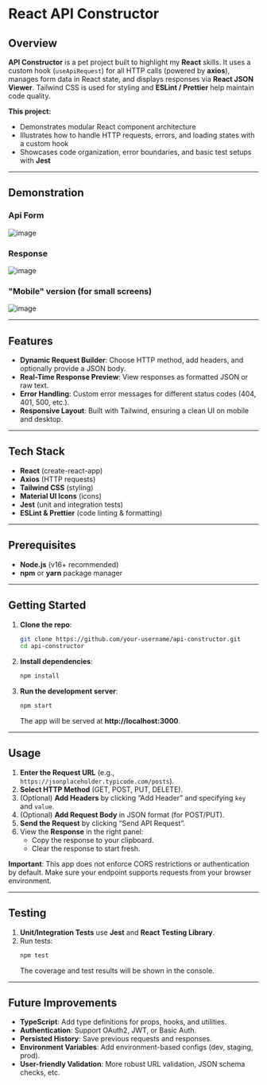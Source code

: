 # React API Constructor


## Overview
**API Constructor** is a pet project built to highlight my **React** skills. It uses a custom hook (`useApiRequest`) for all HTTP calls (powered by **axios**), manages form data in React state, and displays responses via **React JSON Viewer**. Tailwind CSS is used for styling and **ESLint / Prettier** help maintain code quality.

**This project:**
- Demonstrates modular React component architecture
- Illustrates how to handle HTTP requests, errors, and loading states with a custom hook
- Showcases code organization, error boundaries, and basic test setups with **Jest**

---

## Demonstration
### Api Form
![image](https://github.com/user-attachments/assets/c35be885-b075-46ee-b2f2-0989f6afacd4)
### Response
![image](https://github.com/user-attachments/assets/9ec1a9f9-a923-42b6-b3ae-fac15c91eebd)
### "Mobile" version (for small screens)
![image](https://github.com/user-attachments/assets/fd61306f-67d2-432f-a805-6dd74f7a4f60)

---

## Features
- **Dynamic Request Builder**: Choose HTTP method, add headers, and optionally provide a JSON body.
- **Real-Time Response Preview**: View responses as formatted JSON or raw text.
- **Error Handling**: Custom error messages for different status codes (404, 401, 500, etc.).
- **Responsive Layout**: Built with Tailwind, ensuring a clean UI on mobile and desktop.

---

## Tech Stack
- **React** (create-react-app)
- **Axios** (HTTP requests)
- **Tailwind CSS** (styling)
- **Material UI Icons** (icons)
- **Jest** (unit and integration tests)
- **ESLint & Prettier** (code linting & formatting)

---

## Prerequisites
- **Node.js** (v16+ recommended)
- **npm** or **yarn** package manager

---

## Getting Started

1. **Clone the repo**:
   ```bash
   git clone https://github.com/your-username/api-constructor.git
   cd api-constructor
   ```

2. **Install dependencies**:
   ```bash
   npm install
   ```

3. **Run the development server**:
   ```bash
   npm start
   ```
   The app will be served at **http://localhost:3000**.

---

## Usage
1. **Enter the Request URL** (e.g., `https://jsonplaceholder.typicode.com/posts`).
2. **Select HTTP Method** (GET, POST, PUT, DELETE).
3. (Optional) **Add Headers** by clicking “Add Header” and specifying `key` and `value`.
4. (Optional) **Add Request Body** in JSON format (for POST/PUT).
5. **Send the Request** by clicking “Send API Request”.
6. View the **Response** in the right panel:
    - Copy the response to your clipboard.
    - Clear the response to start fresh.

**Important**: This app does not enforce CORS restrictions or authentication by default. Make sure your endpoint supports requests from your browser environment.

---

## Testing
1. **Unit/Integration Tests** use **Jest** and **React Testing Library**.
2. Run tests:
   ```bash
   npm test
   ```
   The coverage and test results will be shown in the console.

---

## Future Improvements
- **TypeScript**: Add type definitions for props, hooks, and utilities.
- **Authentication**: Support OAuth2, JWT, or Basic Auth.
- **Persisted History**: Save previous requests and responses.
- **Environment Variables**: Add environment-based configs (dev, staging, prod).
- **User-friendly Validation**: More robust URL validation, JSON schema checks, etc.

